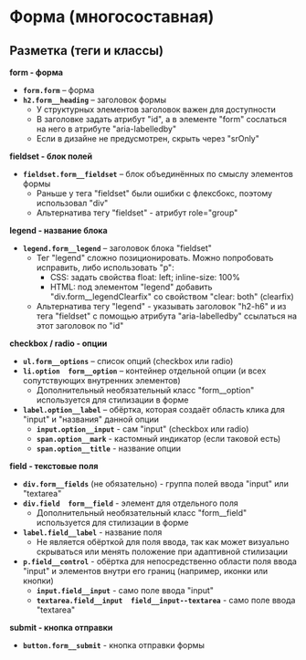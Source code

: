 # Форма (многосоставная)

## **Разметка (теги и классы)**
**form - форма**
- **`form.form`** – форма
- **`h2.form__heading`** – заголовок формы
  - У структурных элементов заголовок важен для доступности
  - В заголовке задать атрибут "id", а в элементе "form" сослаться на него в атрибуте "aria-labelledby"
  - Если в дизайне не предусмотрен, скрыть через "srOnly"

**fieldset - блок полей**
- **`fieldset.form__fieldset`** – блок объединённых по смыслу элементов формы
  - Раньше у тега "fieldset" были ошибки с флексбокс, поэтому использовал "div"
  - Альтернатива тегу "fieldset" - атрибут role="group"

**legend - название блока**
- **`legend.form__legend`** – заголовок блока "fieldset"
  - Тег "legend" сложно позиционировать. Можно попробовать исправить, либо использовать "p":
    - CSS: задать свойства float: left; inline-size: 100%
    - HTML: под элементом "legend" добавить "div.form__legendClearfix" со свойством "clear: both" (clearfix)
  - Альтернатива тегу "legend" - указывать заголовок "h2-h6" и из тега "fieldset" с помощью атрибута "aria-labelledby" ссылаться на этот заголовок по "id"

**checkbox / radio - опции**
- **`ul.form__options`** – список опций (checkbox или radio)
- **`li.option  form__option`** – контейнер отдельной опции (и всех сопутствующих внутренних элементов)
  - Дополнительный необязательный класс "form__option" используется для стилизации в форме
- **`label.option__label`** – обёртка, которая создаёт область клика для "input" и "названия" данной опции
  - **`input.option__input`** - сам "input" (checkbox или radio)
  - **`span.option__mark`** - кастомный индикатор (если таковой есть)
  - **`span.option__title`** - название опции

**field - текстовые поля**
- **`div.form__fields`** (не обязательно) - группа полей ввода "input" или "textarea"
- **`div.field  form__field`** - элемент для отдельного поля
  - Дополнительный необязательный класс "form__field" используется для стилизации в форме
- **`label.field__label`** - название поля
  - Не является обёрткой для поля ввода, так как может визуально скрываться или менять положение при адаптивной стилизации
- **`p.field__control`** - обёртка для непосредственно области поля ввода "input" и элементов внутри его границ (например, иконки или кнопки)
  - **`input.field__input`** - само поле ввода "input"
  - **`textarea.field__input  field__input--textarea`** - само поле ввода "textarea"

**submit - кнопка отправки**
- **`button.form__submit`** - кнопка отправки формы